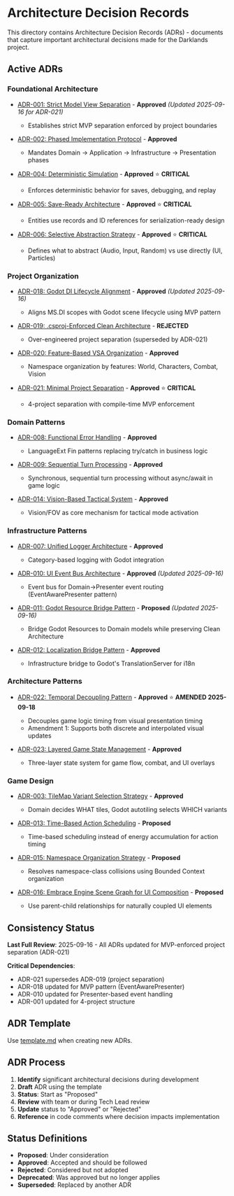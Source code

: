 # Architecture Decision Records

This directory contains Architecture Decision Records (ADRs) - documents that capture important architectural decisions made for the Darklands project.

## Active ADRs

### Foundational Architecture
- [ADR-001: Strict Model View Separation](ADR-001-strict-model-view-separation.md) - **Approved** *(Updated 2025-09-16 for ADR-021)*
  - Establishes strict MVP separation enforced by project boundaries

- [ADR-002: Phased Implementation Protocol](ADR-002-phased-implementation-protocol.md) - **Approved**
  - Mandates Domain → Application → Infrastructure → Presentation phases

- [ADR-004: Deterministic Simulation](ADR-004-deterministic-simulation.md) - **Approved** ⭐ **CRITICAL**
  - Enforces deterministic behavior for saves, debugging, and replay

- [ADR-005: Save-Ready Architecture](ADR-005-save-ready-architecture.md) - **Approved** ⭐ **CRITICAL**
  - Entities use records and ID references for serialization-ready design

- [ADR-006: Selective Abstraction Strategy](ADR-006-selective-abstraction-strategy.md) - **Approved** ⭐ **CRITICAL**
  - Defines what to abstract (Audio, Input, Random) vs use directly (UI, Particles)

### Project Organization
- [ADR-018: Godot DI Lifecycle Alignment](ADR-018-godot-di-lifecycle-alignment.md) - **Approved** *(Updated 2025-09-16)*
  - Aligns MS.DI scopes with Godot scene lifecycle using MVP pattern

- [ADR-019: .csproj-Enforced Clean Architecture](ADR-019-csproj-enforced-clean-architecture.md) - **REJECTED**
  - Over-engineered project separation (superseded by ADR-021)

- [ADR-020: Feature-Based VSA Organization](ADR-020-feature-based-vsa-organization.md) - **Approved**
  - Namespace organization by features: World, Characters, Combat, Vision

- [ADR-021: Minimal Project Separation](ADR-021-minimal-project-separation.md) - **Approved** ⭐ **CRITICAL**
  - 4-project separation with compile-time MVP enforcement

### Domain Patterns
- [ADR-008: Functional Error Handling](ADR-008-functional-error-handling.md) - **Approved**
  - LanguageExt Fin<T> patterns replacing try/catch in business logic

- [ADR-009: Sequential Turn Processing](ADR-009-sequential-turn-processing.md) - **Approved**
  - Synchronous, sequential turn processing without async/await in game logic

- [ADR-014: Vision-Based Tactical System](ADR-014-vision-based-tactical-system.md) - **Approved**
  - Vision/FOV as core mechanism for tactical mode activation

### Infrastructure Patterns
- [ADR-007: Unified Logger Architecture](ADR-007-unified-logger-architecture.md) - **Approved**
  - Category-based logging with Godot integration

- [ADR-010: UI Event Bus Architecture](ADR-010-ui-event-bus-architecture.md) - **Approved** *(Updated 2025-09-16)*
  - Event bus for Domain→Presenter event routing (EventAwarePresenter pattern)

- [ADR-011: Godot Resource Bridge Pattern](ADR-011-godot-resource-bridge-pattern.md) - **Proposed** *(Updated 2025-09-16)*
  - Bridge Godot Resources to Domain models while preserving Clean Architecture

- [ADR-012: Localization Bridge Pattern](ADR-012-localization-bridge-pattern.md) - **Approved**
  - Infrastructure bridge to Godot's TranslationServer for i18n

### Architecture Patterns
- [ADR-022: Temporal Decoupling Pattern](ADR-022-temporal-decoupling-pattern.md) - **Approved** ⭐ **AMENDED 2025-09-18**
  - Decouples game logic timing from visual presentation timing
  - Amendment 1: Supports both discrete and interpolated visual updates

- [ADR-023: Layered Game State Management](ADR-023-game-state-management.md) - **Approved**
  - Three-layer state system for game flow, combat, and UI overlays

### Game Design
- [ADR-003: TileMap Variant Selection Strategy](ADR-003-tilemap-variant-selection-strategy.md) - **Approved**
  - Domain decides WHAT tiles, Godot autotiling selects WHICH variants

- [ADR-013: Time-Based Action Scheduling](ADR-013-time-based-action-scheduling.md) - **Proposed**
  - Time-based scheduling instead of energy accumulation for action timing

- [ADR-015: Namespace Organization Strategy](ADR-015-namespace-organization-strategy.md) - **Proposed**
  - Resolves namespace-class collisions using Bounded Context organization

- [ADR-016: Embrace Engine Scene Graph for UI Composition](ADR-016-embrace-engine-scene-graph.md) - **Proposed**
  - Use parent-child relationships for naturally coupled UI elements

## Consistency Status

**Last Full Review**: 2025-09-16 - All ADRs updated for MVP-enforced project separation (ADR-021)

**Critical Dependencies**:
- ADR-021 supersedes ADR-019 (project separation)
- ADR-018 updated for MVP pattern (EventAwarePresenter)
- ADR-010 updated for Presenter-based event handling
- ADR-001 updated for 4-project structure

## ADR Template

Use [template.md](template.md) when creating new ADRs.

## ADR Process

1. **Identify** significant architectural decisions during development
2. **Draft** ADR using the template
3. **Status**: Start as "Proposed"
4. **Review** with team or during Tech Lead review
5. **Update** status to "Approved" or "Rejected"
6. **Reference** in code comments where decision impacts implementation

## Status Definitions

- **Proposed**: Under consideration
- **Approved**: Accepted and should be followed
- **Rejected**: Considered but not adopted
- **Deprecated**: Was approved but no longer applies
- **Superseded**: Replaced by another ADR